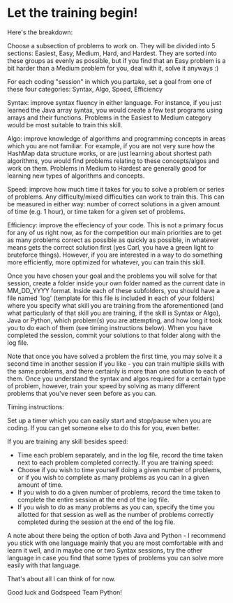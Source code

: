 # Let the training begin!

Here's the breakdown:

Choose a subsection of problems to work on. They will be divided into 5 sections: Easiest, Easy, Medium, Hard, and Hardest. They are sorted into these groups as evenly as possible, but if you find that an Easy problem is a bit harder than a Medium problem for you, deal with it, solve it anyways :)

For each coding "session" in which you partake, set a goal from one of these four categories: Syntax, Algo, Speed, Efficiency

Syntax: improve syntax fluency in either language. For instance, if you just learned the Java array syntax, you would create a few test programs using arrays and their functions. Problems in the Easiest to Medium category would be most suitable to train this skill.

Algo: improve knowledge of algorithms and programming concepts in areas which you are not familiar. For example, if you are not very sure how the HashMap data structure works, or are just learning about shortest path algorithms, you would find problems relating to these concepts/algos and work on them. Problems in Medium to Hardest are generally good for learning new types of algorithms and concepts.

Speed: improve how much time it takes for you to solve a problem or series of problems. Any difficulty/mixed difficulties can work to train this. This can be measured in either way: number of correct solutions in a given amount of time (e.g. 1 hour), or time taken for a given set of problems.

Efficiency: improve the effeciency of your code. This is not a primary focus for any of us right now, as for the competition our main priorities are to get as many problems correct as possible as quickly as possible, in whatever means gets the correct solution first (yes Carl, you have a green light to bruteforce things). However, if you are interested in a way to do something more efficiently, more optimized for whatever, you can train this skill.


Once you have chosen your goal and the problems you will solve for that session, create a folder inside your own folder named as the current date in MM_DD_YYYY format. Inside each of these subfolders, you should have a file named 'log' (template for this file is included in each of your folders) where you specify what skill you are training from the aforementioned (and what particularly of that skill you are training, if the skill is Syntax or Algo), Java or Python, which problem(s) you are attempting, and how long it took you to do each of them (see timing instructions below). When you have completed the session, commit your solutions to that folder along with the log file. 

Note that once you have solved a problem the first time, you may solve it a second time in another session if you like - you can train multiple skills with the same problems, and there certainly is more than one solution to each of them. Once you understand the syntax and algos required for a certain type of problem, however, train your speed by solving as many different problems that you've never seen before as you can.

Timing instructions:

Set up a timer which you can easily start and stop/pause when you are coding. If you can get someone else to do this for you, even better.

If you are training any skill besides speed:
  - Time each problem separately, and in the log file, record the time taken next to each problem completed correctly.
If you are training speed:
  - Choose if you wish to time yourself doing a given number of problems, or if you wish to complete as many problems as you can in a given amount of time.
  - If you wish to do a given number of problems, record the time taken to complete the entire session at the end of the log file.
  - If you wish to do as many problems as you can, specify the time you allotted for that session as well as the number of problems correctly completed during the session at the end of the log file.
  

A note about there being the option of both Java and Python - I recommend you stick with one language mainly that you are most comfortable with and learn it well, and in maybe one or two Syntax sessions, try the other language in case you find that some types of problems you can solve more easily with that language.


That's about all I can think of for now.

Good luck and Godspeed Team Python!
